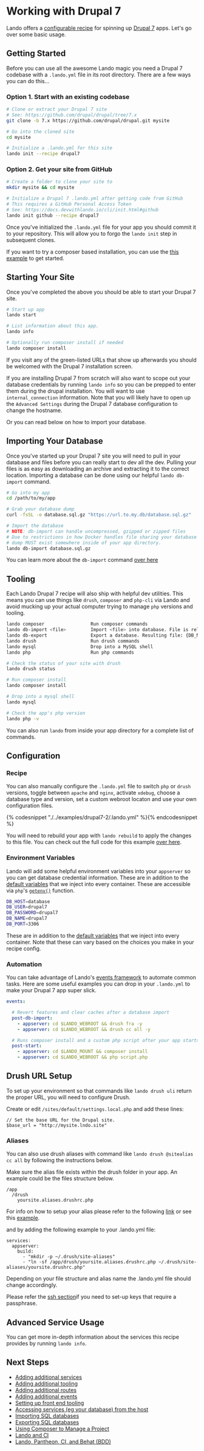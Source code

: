 Working with Drupal 7
=====================

Lando offers a [configurable recipe](./../recipes/drupal7.md) for spinning up [Drupal 7](https://drupal.org/) apps. Let's go over some basic usage.

<!-- toc -->

Getting Started
---------------

Before you can use all the awesome Lando magic you need a Drupal 7 codebase with a `.lando.yml` file in its root directory. There are a few ways you can do this...

### Option 1. Start with an existing codebase

```bash
# Clone or extract your Drupal 7 site
# See: https://github.com/drupal/drupal/tree/7.x
git clone -b 7.x https://github.com/drupal/drupal.git mysite

# Go into the cloned site
cd mysite

# Initialize a .lando.yml for this site
lando init --recipe drupal7
```

### Option 2. Get your site from GitHub

```bash
# Create a folder to clone your site to
mkdir mysite && cd mysite

# Initialize a Drupal 7 .lando.yml after getting code from GitHub
# This requires a GitHub Personal Access Token
# See: https://docs.devwithlando.io/cli/init.html#github
lando init github --recipe drupal7
```

Once you've initialized the `.lando.yml` file for your app you should commit it to your repository. This will allow you to forgo the `lando init` step in subsequent clones.

If you want to try a composer based installation, you can use the [this example](https://github.com/lando/lando/tree/master/examples/drupal7-2) to get started.

Starting Your Site
------------------

Once you've completed the above you should be able to start your Drupal 7 site.

```bash
# Start up app
lando start

# List information about this app.
lando info

# Optionally run composer install if needed
lando composer install
```

If you visit any of the green-listed URLs that show up afterwards you should be welcomed with the Drupal 7 installation screen.

If you are installing Drupal 7 from scratch will also want to scope out your database credentials by running `lando info` so you can be prepped to enter them during the drupal installation. You will want to use `internal_connection` information. Note that you will likely have to open up the `Advanced Settings` during the Drupal 7 database configuration to change the hostname.

Or you can read below on how to import your database.

Importing Your Database
-----------------------

Once you've started up your Drupal 7 site you will need to pull in your database and files before you can really start to dev all the dev. Pulling your files is as easy as downloading an archive and extracting it to the correct location. Importing a database can be done using our helpful `lando db-import` command.

```bash
# Go into my app
cd /path/to/my/app

# Grab your database dump
curl -fsSL -o database.sql.gz "https://url.to.my.db/database.sql.gz"

# Import the database
# NOTE: db-import can handle uncompressed, gzipped or zipped files
# Due to restrictions in how Docker handles file sharing your database 
# dump MUST exist somewhere inside of your app directory. 
lando db-import database.sql.gz
```

You can learn more about the `db-import` command [over here](./db-import.md)

Tooling
-------

Each Lando Drupal 7 recipe will also ship with helpful dev utilities. This means you can use things like `drush`, `composer` and `php-cli` via Lando and avoid mucking up your actual computer trying to manage `php` versions and tooling.

```bash
lando composer                 Run composer commands
lando db-import <file>         Import <file> into database. File is relative to approot.
lando db-export                Export a database. Resulting file: {DB_NAME}.TIMESTAMP.gz
lando drush                    Run drush commands
lando mysql                    Drop into a MySQL shell
lando php                      Run php commands
```

```bash
# Check the status of your site with drush
lando drush status

# Run composer install
lando composer install

# Drop into a mysql shell
lando mysql

# Check the app's php version
lando php -v
```

You can also run `lando` from inside your app directory for a complete list of commands.

Configuration
-------------

### Recipe

You can also manually configure the `.lando.yml` file to switch `php` or `drush` versions, toggle between `apache` and `nginx`, activate `xdebug`, choose a database type and version, set a custom webroot locaton and use your own configuration files.

{% codesnippet "./../examples/drupal7-2/.lando.yml" %}{% endcodesnippet %}

You will need to rebuild your app with `lando rebuild` to apply the changes to this file. You can check out the full code for this example [over here](https://github.com/lando/lando/tree/master/examples/drupal7-2).

### Environment Variables

Lando will add some helpful environment variables into your `appserver` so you can get database credential information. These are in addition to the [default variables](./../config/services.md#environment) that we inject into every container. These are accessible via `php`'s [`getenv()`](http://php.net/manual/en/function.getenv.php) function.

```bash
DB_HOST=database
DB_USER=drupal7
DB_PASSWORD=drupal7
DB_NAME=drupal7
DB_PORT=3306
```

These are in addition to the [default variables](./../config/services.md#environment) that we inject into every container. Note that these can vary based on the choices you make in your recipe config.

### Automation

You can take advantage of Lando's [events framework](./../config/events.md) to automate common tasks. Here are some useful examples you can drop in your `.lando.yml` to make your Drupal 7 app super slick.

```yml
events:

  # Revert features and clear caches after a database import
  post-db-import:
    - appserver: cd $LANDO_WEBROOT && drush fra -y
    - appserver: cd $LANDO_WEBROOT && drush cc all -y

  # Runs composer install and a custom php script after your app starts
  post-start:
    - appserver: cd $LANDO_MOUNT && composer install
    - appserver: cd $LANDO_WEBROOT && php script.php

```

Drush URL Setup
---------------

To set up your environment so that commands like `lando drush uli` return the proper URL, you will need to configure Drush.

Create or edit `/sites/default/settings.local.php` and add these lines:

```
// Set the base URL for the Drupal site.
$base_url = "http://mysite.lndo.site"
```


### Aliases

You can also use drush aliases with command like `lando drush @sitealias cc all` by following the instructions below.

Make sure the alias file exists within the drush folder in your app.
An example could be the files structure below.

```
/app
  /drush
    yoursite.aliases.drushrc.php
```

For info on how to setup your alias please refer to the following [link](https://www.drupal.org/node/1401522) or see this [example](https://raw.githubusercontent.com/drush-ops/drush/master/examples/example.aliases.yml).

and by adding the following example to your .lando.yml file: 

```
services:
  appserver:
    build:
      - "mkdir -p ~/.drush/site-aliases"
      - "ln -sf /app/drush/yoursite.aliases.drushrc.php ~/.drush/site-aliases/yoursite.drushrc.php"
 ```
 
Depending on your file structure and alias name the .lando.yml file should change accordingly.

Please refer the [ssh section](./../cli/ssh.html)if you need to set-up keys that require a passphrase.


Advanced Service Usage
----------------------

You can get more in-depth information about the services this recipe provides by running `lando info`.

Next Steps
----------

*   [Adding additional services](http://docs.devwithlando.io/tutorials/setup-additional-services.html)
*   [Adding additional tooling](http://docs.devwithlando.io/tutorials/setup-additional-tooling.html)
*   [Adding additional routes](http://docs.devwithlando.io/config/proxy.html)
*   [Adding additional events](http://docs.devwithlando.io/config/events.html)
*   [Setting up front end tooling](http://docs.devwithlando.io/tutorials/frontend.html)
*   [Accessing services (eg your database) from the host](http://docs.devwithlando.io/tutorials/frontend.html)
*   [Importing SQL databases](http://docs.devwithlando.io/tutorials/db-import.html)
*   [Exporting SQL databases](http://docs.devwithlando.io/tutorials/db-export.html)
*   [Using Composer to Manage a Project](http://docs.devwithlando.io/tutorials/composer-tutorial.html)
*   [Lando and CI](http://docs.devwithlando.io/tutorials/lando-and-ci.html)
*   [Lando, Pantheon, CI, and Behat (BDD)](http://docs.devwithlando.io/tutorials/lando-pantheon-workflow.html)
